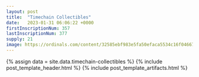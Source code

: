 ```yaml
---
layout: post
title:  "Timechain Collectibles"
date:   2023-01-31 06:06:22 +0000
firstInscriptionNum: 357
lastInscriptionNum: 377
supply: 21
image: https://ordinals.com/content/32585ebf983e5fa50efaca5534c16f046678a86f6db6eec83dcdee919978deb8i0
---
```

{% assign data = site.data.timechain-collectibles %}
{% include post_template_header.html %}
{% include post_template_artifacts.html %}